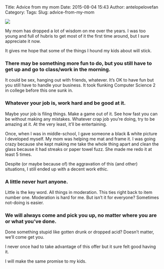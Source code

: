 Title: Advice from my mom
Date: 2015-08-04 15:43
Author: antelopelovefan
Category: 
Tags: 
Slug: advice-from-my-mom

<img src="https://cdn-images-1.medium.com/max/800/1*1HA4eiVMqKqC2YBkF7AQJg.jpeg"  />

My mom has dropped a lot of wisdom on me over the years. I was too young and full of hubris to get most of it the first time around, but I sure appreciate it now.

It gives me hope that some of the things I hound my kids about will stick.

### There may be something more fun to do, but you still have to get up and go to class/work in the morning.

It could be sex, hanging out with friends, whatever. It’s OK to have fun but you still have to handle your business. It took flunking Computer Science 2 in college before this one sunk in.

### Whatever your job is, work hard and be good at it.

Maybe your job is filing things. Make a game out of it. See how fast you can be without making any mistakes. Whatever crap job you’re doing, try to be amazing at it. At the very least, it’ll be entertaining.

Once, when I was in middle-school, I gave someone a black & white picture I developed myself. My mom was helping me mat and frame it. I was going crazy because she kept making me take the whole thing apart and clean the glass because it had streaks or paper towel fuzz. She made me redo it at least 5 times.

Despite (or maybe because of) the aggravation of this (and other) situations, I still ended up with a decent work ethic.

### A little <insert vice> never hurt anyone.

Little is the key word. All things in moderation. This ties right back to item number one. Moderation is hard for me. But isn’t it for everyone? Sometimes not-doing is easier.

### We will always come and pick you up, no matter where you are or what you’ve done.

Done something stupid like gotten drunk or dropped acid? Doesn’t matter, we’ll come get you.

I never once had to take advantage of this offer but it sure felt good having it.

I will make the same promise to my kids.


